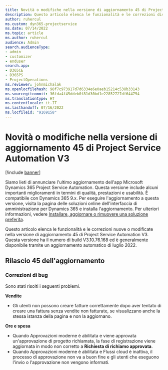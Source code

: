```yaml
---
title: Novità o modifiche nella versione di aggiornamento 45 di Project Service Automation V3
description: Questo articolo elenca le funzionalità e le correzioni disponibili nella versione di aggiornamento 45 di Microsoft Dynamics 365 Project Service Automation V3.
author: ruhercul
ms.custom: dyn365-projectservice
ms.date: 07/14/2022
ms.topic: article
ms.author: ruhercul
audience: Admin
search.audienceType:
- admin
- customizer
- enduser
search.app:
- D365CE
- D365PS
- ProjectOperations
ms.reviewer: johnmichalak
ms.openlocfilehash: 98f7c973917d7d6334e6e0aeb15214c538b33143
ms.sourcegitcommit: 36fda4f45ddeb0f81d30bd1e22852727df644754
ms.translationtype: HT
ms.contentlocale: it-IT
ms.lasthandoff: 07/16/2022
ms.locfileid: "9169158"
---
```

# <a name="whats-new-or-changed-in-project-service-automation-update-release-45-v3"></a>Novità o modifiche nella versione di aggiornamento 45 di Project Service Automation V3

[!include [banner](../includes/psa-now-project-operations.md)]

Siamo lieti di annunciare l'ultimo aggiornamento dell'app Microsoft Dynamics 365 Project Service Automation. Questa versione include alcuni importanti miglioramenti in termini di qualità, prestazioni e usabilità. È compatibile con Dynamics 365 9.x. Per eseguire l'aggiornamento a questa versione, visita la pagina delle soluzioni online dell'interfaccia di amministrazione per Dynamics 365 e installa l'aggiornamento. Per ulteriori informazioni, vedere [Installare, aggiornare o rimuovere una soluzione preferita](/power-platform/admin/install-remove-preferred-solution).

Questo articolo elenca le funzionalità e le correzioni nuove o modificate nella versione di aggiornamento 45 di Project Service Automation V3. Questa versione ha il numero di build V3.10.76.168 ed è generalmente disponibile tramite un aggiornamento automatico di luglio 2022.

## <a name="update-release-45"></a>Rilascio 45 dell'aggiornamento

### <a name="bug-fixes"></a>Correzioni di bug

Sono stati risolti i seguenti problemi.

**Vendite**

- Gli utenti non possono creare fatture correttamente dopo aver tentato di creare una fattura senza vendite non fatturate, se visualizzano anche la stessa istanza della pagina e non la aggiornano.

**Ore e spesa**

- Quando Approvazioni moderne è abilitata e viene approvata un'approvazione di progetto richiamata, la fase di registrazione viene aggiornata in modo non corretto a **Richiesta di richiamo approvata**.
- Quando Approvazioni moderne è abilitata e Flussi cloud è inattiva, il processo di approvazione non va a buon fine e gli utenti che eseguono l'invio o l'approvazione non vengono informati.

